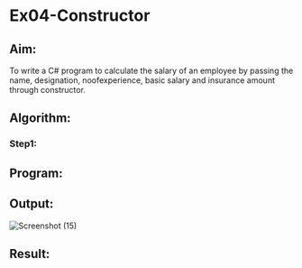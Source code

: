 # Ex04-Constructor
## Aim:
 To write a C# program to calculate the salary of an employee by passing the name, designation, noofexperience, basic salary and insurance amount through constructor.
 
 ## Algorithm:
 ### Step1:
 
 
 
 ## Program:
 
 ## Output:
 ![Screenshot (15)](https://user-images.githubusercontent.com/75237886/166908526-0473a9e7-cf1e-4c20-a3a5-3432bfdf9304.png)

 ## Result:
